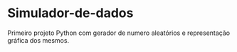 # Simulador-de-dados
Primeiro projeto Python com gerador de numero aleatórios e representação gráfica dos mesmos. 
